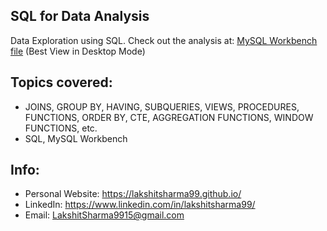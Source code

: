 ## SQL for Data Analysis

Data Exploration using SQL. Check out the analysis at: <a href="https://github.com/lakshitsharma99/SQL-for-Data-Analysis/blob/main/SQL%20for%20Data%20Analysis.sql">MySQL Workbench file</a> (Best View in Desktop Mode)


## Topics covered:

* JOINS, GROUP BY, HAVING, SUBQUERIES, VIEWS, PROCEDURES, FUNCTIONS, ORDER BY, CTE, AGGREGATION FUNCTIONS, WINDOW FUNCTIONS, etc.
* SQL, MySQL Workbench 

## Info:

* Personal Website: <https://lakshitsharma99.github.io/>
* LinkedIn: <https://www.linkedin.com/in/lakshitsharma99/>
* Email: <a href="mailto:lakshitsharma9915@gmail.com">LakshitSharma9915@gmail.com</a>
